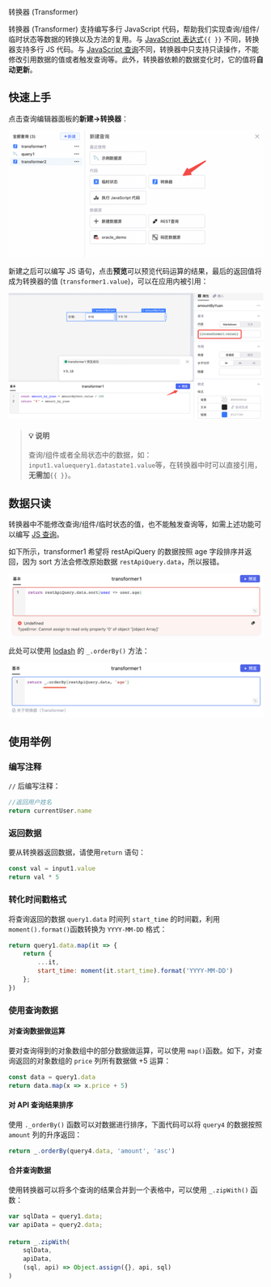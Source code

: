 转换器 (Transformer)

转换器 (Transformer) 支持编写多行 JavaScript 代码，帮助我们实现查询/组件/临时状态等数据的转换以及方法的复用。与 [JavaScript 表达式](../javascript-in-lowcoder/writing-javascript.md)​`{{ }}`​ 不同，转换器支持多行 JS 代码。与 [JavaScript 查询](../javascript-in-lowcoder/javascript-query.md)不同，转换器中只支持只读操作，不能修改引用数据的值或者触发查询等。此外，转换器依赖的数据变化时，它的值将​**自动更新**​。

## 快速上手

点击查询编辑器面板的​**新建-&gt;转换器**​：

![](../assets/1-20231002175907-8v0om4o.png)​

新建之后可以编写 JS 语句，点击**预览**可以预览代码运算的结果，最后的返回值将成为转换器的值 (`transformer1.value`​)，可以在应用内被引用：

![](../assets/2-20231002175907-d3f3fun.png)​

> #### 💡 说明
>
> 查询/组件或者全局状态中的数据，如：`input1.valuequery1.datastate1.value`​ 等，在转换器中时可以直接引用，**无需加**​`{{ }}`​。

## 数据只读

转换器中不能修改查询/组件/临时状态的值，也不能触发查询等，如需上述功能可以编写 [JS 查询](javascript-query.md)。

如下所示，transformer1 希望将 restApiQuery 的数据按照 age 字段排序并返回，因为 sort 方法会修改原始数据 `restApiQuery.data`​，所以报错。

![](../assets/3-20231002175907-u2mmmmj.png)​

此处可以使用 [lodash](../javascript-in-lowcoder/using-array.md#%E4%BD%BF%E7%94%A8lodash%E6%93%8D%E4%BD%9C%E6%95%B0%E7%BB%84) 的 `_.orderBy()`​ 方法：

![](../assets/4-20231002175907-tkas9bq.png)​

## 使用举例

### 编写注释

​`//`​ 后编写注释：

```javascript
//返回用户姓名
return currentUser.name
```

### 返回数据

要从转换器返回数据，请使用`return`​ 语句：

```javascript
const val = input1.value
return val * 5
```

### 转化时间戳格式

将查询返回的数据 `query1.data`​ 时间列 `start_time`​ 的时间戳，利用 `moment().format()`​ 函数转换为 `YYYY-MM-DD`​ 格式：

```javascript
return query1.data.map(it => {
    return {
        ...it,
        start_time: moment(it.start_time).format('YYYY-MM-DD')
    };
})
```

### 使用查询数据

#### 对查询数据做运算

要对查询得到的对象数组中的部分数据做运算，可以使用 `map()`​ 函数。如下，对查询返回的对象数组的 `price`​ 列所有数据做 +5 运算：

```javascript
const data = query1.data
return data.map(x => x.price + 5)
```

#### 对 API 查询结果排序

使用 `._orderBy()`​ 函数可以对数据进行排序，下面代码可以将 `query4`​ 的数据按照 `amount`​ 列的升序返回：

```javascript
return _.orderBy(query4.data, 'amount', 'asc')
```

#### 合并查询数据

使用转换器可以将多个查询的结果合并到一个表格中，可以使用 `_.zipWith()`​ 函数：

```javascript
var sqlData = query1.data;
var apiData = query2.data;

return _.zipWith(
    sqlData,
    apiData,
    (sql, api) => Object.assign({}, api, sql)
)
```